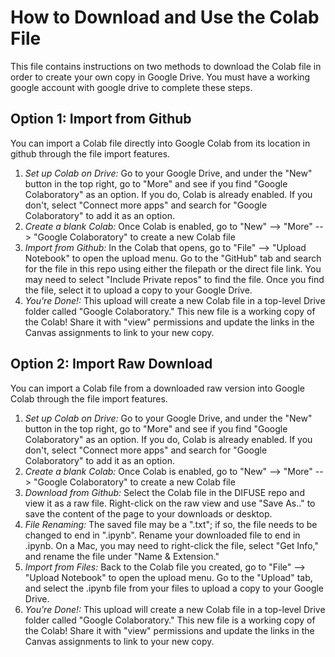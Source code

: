 # How to Download and Use the Colab File

This file contains instructions on two methods to download the Colab file in order to create your own copy in Google Drive. You must have a working google account with google drive to complete these steps. 

## Option 1: Import from Github

You can import a Colab file directly into Google Colab from its location in github through the file import features. 

1. *Set up Colab on Drive:* Go to your Google Drive, and under the "New" button in the top right, go to "More" and see if you find "Google Colaboratory" as an option. If you do, Colab is already enabled. If you don't, select "Connect more apps" and search for "Google Colaboratory" to add it as an option. 
2. *Create a blank Colab:* Once Colab is enabled, go to "New" --> "More" --> "Google Colaboratory" to create a new Colab file
3. *Import from Github:* In the Colab that opens, go to "File" --> "Upload Notebook" to open the upload menu. Go to the "GitHub" tab and search for the file in this repo using either the filepath or the direct file link. You may need to select "Include Private repos" to find the file. Once you find the file, select it to upload a copy to your Google Drive.
4. *You're Done!:* This upload will create a new Colab file in a top-level Drive folder called "Google Colaboratory." This new file is a working copy of the Colab! Share it with "view" permissions and update the links in the Canvas assignments to link to your new copy.

## Option 2: Import Raw Download

You can import a Colab file from a downloaded raw version into Google Colab through the file import features.

1. *Set up Colab on Drive:* Go to your Google Drive, and under the "New" button in the top right, go to "More" and see if you find "Google Colaboratory" as an option. If you do, Colab is already enabled. If you don't, select "Connect more apps" and search for "Google Colaboratory" to add it as an option. 
2. *Create a blank Colab:* Once Colab is enabled, go to "New" --> "More" --> "Google Colaboratory" to create a new Colab file
3. *Download from Github:* Select the Colab file in the DIFUSE repo and view it as a raw file. Right-click on the raw view and use "Save As.." to save the content of the page to your downloads or desktop.
4. *File Renaming:* The saved file may be a ".txt"; if so, the file needs to be changed to end in ".ipynb". Rename your downloaded file to end in .ipynb. On a Mac, you may need to right-click the file, select "Get Info," and rename the file under "Name & Extension."
5. *Import from Files:* Back to the Colab file you created, go to "File" --> "Upload Notebook" to open the upload menu. Go to the "Upload" tab, and select the .ipynb file from your files to upload a copy to your Google Drive.
6. *You're Done!:* This upload will create a new Colab file in a top-level Drive folder called "Google Colaboratory." This new file is a working copy of the Colab! Share it with "view" permissions and update the links in the Canvas assignments to link to your new copy.
